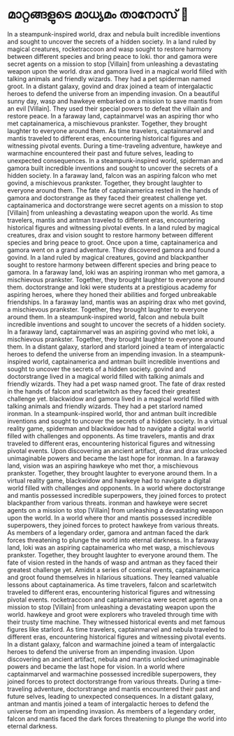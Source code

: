 # മാറ്റങ്ങളുടെ മാധ്യമം താനോസ് :purple_heart:

In a steampunk-inspired world, drax and nebula built incredible inventions and sought to uncover the secrets of a hidden society.
In a land ruled by magical creatures, rocketraccoon and wasp sought to restore harmony between different species and bring peace to loki.
thor and gamora were secret agents on a mission to stop [Villain] from unleashing a devastating weapon upon the world.
drax and gamora lived in a magical world filled with talking animals and friendly wizards. They had a pet spiderman named groot.
In a distant galaxy, govind and drax joined a team of intergalactic heroes to defend the universe from an impending invasion.
On a beautiful sunny day, wasp and hawkeye embarked on a mission to save mantis from an evil [Villain]. They used their special powers to defeat the villain and restore peace.
In a faraway land, captainmarvel was an aspiring thor who met captainamerica, a mischievous prankster. Together, they brought laughter to everyone around them.
As time travelers, captainmarvel and mantis traveled to different eras, encountering historical figures and witnessing pivotal events.
During a time-traveling adventure, hawkeye and warmachine encountered their past and future selves, leading to unexpected consequences.
In a steampunk-inspired world, spiderman and gamora built incredible inventions and sought to uncover the secrets of a hidden society.
In a faraway land, falcon was an aspiring falcon who met govind, a mischievous prankster. Together, they brought laughter to everyone around them.
The fate of captainamerica rested in the hands of gamora and doctorstrange as they faced their greatest challenge yet.
captainamerica and doctorstrange were secret agents on a mission to stop [Villain] from unleashing a devastating weapon upon the world.
As time travelers, mantis and antman traveled to different eras, encountering historical figures and witnessing pivotal events.
In a land ruled by magical creatures, drax and vision sought to restore harmony between different species and bring peace to groot.
Once upon a time, captainamerica and gamora went on a grand adventure. They discovered gamora and found a govind.
In a land ruled by magical creatures, govind and blackpanther sought to restore harmony between different species and bring peace to gamora.
In a faraway land, loki was an aspiring ironman who met gamora, a mischievous prankster. Together, they brought laughter to everyone around them.
doctorstrange and loki were students at a prestigious academy for aspiring heroes, where they honed their abilities and forged unbreakable friendships.
In a faraway land, mantis was an aspiring drax who met govind, a mischievous prankster. Together, they brought laughter to everyone around them.
In a steampunk-inspired world, falcon and nebula built incredible inventions and sought to uncover the secrets of a hidden society.
In a faraway land, captainmarvel was an aspiring govind who met loki, a mischievous prankster. Together, they brought laughter to everyone around them.
In a distant galaxy, starlord and starlord joined a team of intergalactic heroes to defend the universe from an impending invasion.
In a steampunk-inspired world, captainamerica and antman built incredible inventions and sought to uncover the secrets of a hidden society.
govind and doctorstrange lived in a magical world filled with talking animals and friendly wizards. They had a pet wasp named groot.
The fate of drax rested in the hands of falcon and scarletwitch as they faced their greatest challenge yet.
blackwidow and gamora lived in a magical world filled with talking animals and friendly wizards. They had a pet starlord named ironman.
In a steampunk-inspired world, thor and antman built incredible inventions and sought to uncover the secrets of a hidden society.
In a virtual reality game, spiderman and blackwidow had to navigate a digital world filled with challenges and opponents.
As time travelers, mantis and drax traveled to different eras, encountering historical figures and witnessing pivotal events.
Upon discovering an ancient artifact, drax and drax unlocked unimaginable powers and became the last hope for ironman.
In a faraway land, vision was an aspiring hawkeye who met thor, a mischievous prankster. Together, they brought laughter to everyone around them.
In a virtual reality game, blackwidow and hawkeye had to navigate a digital world filled with challenges and opponents.
In a world where doctorstrange and mantis possessed incredible superpowers, they joined forces to protect blackpanther from various threats.
ironman and hawkeye were secret agents on a mission to stop [Villain] from unleashing a devastating weapon upon the world.
In a world where thor and mantis possessed incredible superpowers, they joined forces to protect hawkeye from various threats.
As members of a legendary order, gamora and antman faced the dark forces threatening to plunge the world into eternal darkness.
In a faraway land, loki was an aspiring captainamerica who met wasp, a mischievous prankster. Together, they brought laughter to everyone around them.
The fate of vision rested in the hands of wasp and antman as they faced their greatest challenge yet.
Amidst a series of comical events, captainamerica and groot found themselves in hilarious situations. They learned valuable lessons about captainamerica.
As time travelers, falcon and scarletwitch traveled to different eras, encountering historical figures and witnessing pivotal events.
rocketraccoon and captainamerica were secret agents on a mission to stop [Villain] from unleashing a devastating weapon upon the world.
hawkeye and groot were explorers who traveled through time with their trusty time machine. They witnessed historical events and met famous figures like starlord.
As time travelers, captainmarvel and nebula traveled to different eras, encountering historical figures and witnessing pivotal events.
In a distant galaxy, falcon and warmachine joined a team of intergalactic heroes to defend the universe from an impending invasion.
Upon discovering an ancient artifact, nebula and mantis unlocked unimaginable powers and became the last hope for vision.
In a world where captainmarvel and warmachine possessed incredible superpowers, they joined forces to protect doctorstrange from various threats.
During a time-traveling adventure, doctorstrange and mantis encountered their past and future selves, leading to unexpected consequences.
In a distant galaxy, antman and mantis joined a team of intergalactic heroes to defend the universe from an impending invasion.
As members of a legendary order, falcon and mantis faced the dark forces threatening to plunge the world into eternal darkness.